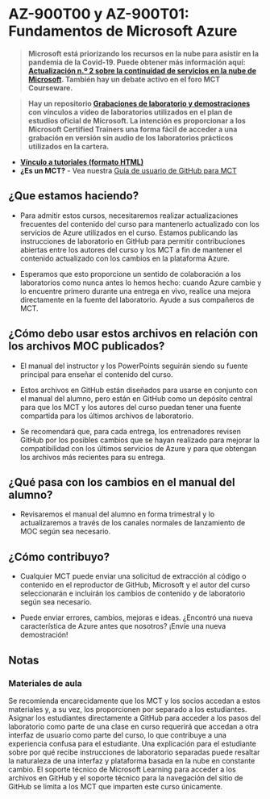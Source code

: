 # AZ-900T00 y AZ-900T01: Fundamentos de Microsoft Azure

> **Microsoft está priorizando los recursos en la nube para asistir en la pandemia de la Covid-19. Puede obtener más información aquí: [Actualización n.º 2 sobre la continuidad de servicios en la nube de Microsoft](https://azure.microsoft.com/es-es/blog/update-2-on-microsoft-cloud-services-continuity/). También hay un debate activo en el foro MCT Courseware.**

> **Hay un repositorio [Grabaciones de laboratorio y demostraciones](https://github.com/MicrosoftLearning/Lab-Demo-Recordings) con vínculos a vídeo de laboratorios utilizados en el plan de estudios oficial de Microsoft. La intención es proporcionar a los Microsoft Certified Trainers una forma fácil de acceder a una grabación en versión sin audio de los laboratorios prácticos utilizados en la cartera.**

- **[Vínculo a tutoriales (formato HTML)](https://microsoftlearning.github.io/AZ-900T0x-MicrosoftAzureFundamentals/)**
- **¿Es un MCT?** - Vea nuestra [Guía de usuario de GitHub para MCT](https://microsoftlearning.github.io/MCT-User-Guide-ES/)

## ¿Que estamos haciendo?

- Para admitir estos cursos, necesitaremos realizar actualizaciones frecuentes del contenido del curso para mantenerlo actualizado con los servicios de Azure utilizados en el curso.  Estamos publicando las instrucciones de laboratorio en GitHub para permitir contribuciones abiertas entre los autores del curso y los MCT a fin de mantener el contenido actualizado con los cambios en la plataforma Azure.

- Esperamos que esto proporcione un sentido de colaboración a los laboratorios como nunca antes lo hemos hecho: cuando Azure cambie y lo encuentre primero durante una entrega en vivo, realice una mejora directamente en la fuente del laboratorio.  Ayude a sus compañeros de MCT.

## ¿Cómo debo usar estos archivos en relación con los archivos MOC publicados?

- El manual del instructor y los PowerPoints seguirán siendo su fuente principal para enseñar el contenido del curso.

- Estos archivos en GitHub están diseñados para usarse en conjunto con el manual del alumno, pero están en GitHub como un depósito central para que los MCT y los autores del curso puedan tener una fuente compartida para los últimos archivos de laboratorio.

- Se recomendará que, para cada entrega, los entrenadores revisen GitHub por los posibles cambios que se hayan realizado para mejorar la compatibilidad con los últimos servicios de Azure y para que obtengan los archivos más recientes para su entrega.

## ¿Qué pasa con los cambios en el manual del alumno?

- Revisaremos el manual del alumno en forma trimestral y lo actualizaremos a través de los canales normales de lanzamiento de MOC según sea necesario.

## ¿Cómo contribuyo?

- Cualquier MCT puede enviar una solicitud de extracción al código o contenido en el reproductor de GitHub, Microsoft y el autor del curso seleccionarán e incluirán los cambios de contenido y de laboratorio según sea necesario.

- Puede enviar errores, cambios, mejoras e ideas.  ¿Encontró una nueva característica de Azure antes que nosotros?  ¡Envíe una nueva demostración!

## Notas

### Materiales de aula

Se recomienda encarecidamente que los MCT y los socios accedan a estos materiales y, a su vez, los proporcionen por separado a los estudiantes.  Asignar los estudiantes directamente a GitHub para acceder a los pasos del laboratorio como parte de una clase en curso requerirá que accedan a otra interfaz de usuario como parte del curso, lo que contribuye a una experiencia confusa para el estudiante. Una explicación para el estudiante sobre por qué recibe instrucciones de laboratorio separadas puede resaltar la naturaleza de una interfaz y plataforma basada en la nube en constante cambio. El soporte técnico de Microsoft Learning para acceder a los archivos en GitHub y el soporte técnico para la navegación del sitio de GitHub se limita a los MCT que imparten este curso únicamente.
